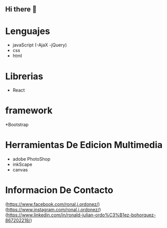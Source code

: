 ## Hi there 👋
# Lenguajes
* javaScript (-AjaX -jQuery)
* css
* html
# Librerias
* React
# framework
*Bootstrap
# Herramientas De Edicion Multimedia
* adobe PhotoShop
* inkScape
* canvas
# Informacion De Contacto
(https://www.facebook.com/ronal.j.ordonez/)
(https://www.instagram.com/ronal.j.ordonez/)
(https://www.linkedin.com/in/ronald-julian-ordo%C3%B1ez-bohorquez-867202218/)
<!--

Here are some ideas to get you started:

- 🔭 I’m currently working on ...
- 🌱 I’m currently learning ...
- 👯 I’m looking to collaborate on ...
- 🤔 I’m looking for help with ...
- 💬 Ask me about ...
- 📫 How to reach me: ...
- 😄 Pronouns: ...
- ⚡ Fun fact: ...
-->
